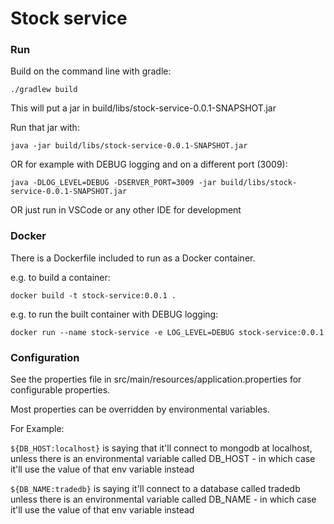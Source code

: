 # Stock service

### Run
Build on the command line with gradle:

```./gradlew build```

This will put a jar in build/libs/stock-service-0.0.1-SNAPSHOT.jar

Run that jar with:

```java -jar build/libs/stock-service-0.0.1-SNAPSHOT.jar```

OR for example with DEBUG logging and on a different port (3009):

```java -DLOG_LEVEL=DEBUG -DSERVER_PORT=3009 -jar build/libs/stock-service-0.0.1-SNAPSHOT.jar```


OR just run in VSCode or any other IDE for development

### Docker
There is a Dockerfile included to run as a Docker container.

e.g. to build a container:

```docker build -t stock-service:0.0.1 .```

e.g. to run the built container with DEBUG logging:

```docker run --name stock-service -e LOG_LEVEL=DEBUG stock-service:0.0.1```

### Configuration
See the properties file in src/main/resources/application.properties for configurable properties.

Most properties can be overridden by environmental variables.

For Example:

```${DB_HOST:localhost}```
is saying that it'll connect to mongodb at localhost, unless there is an environmental variable called DB_HOST - in which case it'll use the value of that env variable instead

```${DB_NAME:tradedb}```
is saying it'll connect to a database called tradedb unless there is an environmental variable called DB_NAME - in which case it'll use the value of that env variable instead
